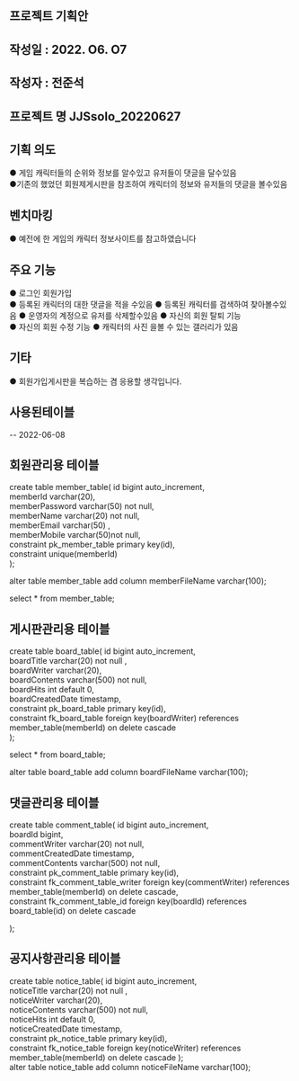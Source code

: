## 프로젝트 기획안
## 작성일 : 2022. O6. O7
## 작성자 : 전준석

## 프로젝트 명 JJSsolo_20220627
## 기획 의도 
● 게임 캐릭터들의 순위와 정보를 알수있고 유저들이 댓글을 달수있음 <br/>
●기존의 했었던 회원제게시판을 참조하여 캐릭터의 정보와 유저들의 댓글을 볼수있음
## 벤치마킹 
●  예전에 한 게임의 캐릭터 정보사이트를 참고하였습니다
## 주요 기능 
● 로그인 회원가입<br/>
● 등록된 캐릭터의 대한 댓글을 적을 수있음
● 등록된 캐릭터를 검색하여 찾아볼수있음
● 운영자의 계정으로 유저를 삭제할수있음 
● 자신의 회원 탈퇴 기능  
● 자신의 회원 수정 기능 
● 캐릭터의 사진 을볼 수 있는 갤러리가 있음

## 기타
● 회원가입게시판을 복습하는 겸 응용할 생각입니다.

## 사용된테이블

-- 2022-06-08
## 회원관리용 테이블
create table member_table(
id bigint auto_increment,<br />
memberId 	varchar(20),<br />
memberPassword varchar(50) not null,<br />
memberName     varchar(20) not null,<br />
memberEmail    varchar(50) ,<br />
memberMobile   varchar(50)not null,<br />
constraint pk_member_table primary key(id),<br />
constraint unique(memberId)  <br />
);

alter table member_table add column memberFileName varchar(100);

select * from member_table;

## 게시판관리용 테이블
create table board_table(
id bigint auto_increment,<br />
boardTitle  varchar(20) not null ,<br />
boardWriter varchar(20),<br />
boardContents varchar(500) not null,<br />
boardHits    int default 0,<br />
boardCreatedDate timestamp,<br />
constraint pk_board_table primary key(id),<br />
constraint fk_board_table foreign key(boardWriter) references member_table(memberId) on delete cascade<br />
);

select * from board_table;

alter table board_table add column boardFileName varchar(100);

## 댓글관리용 테이블
create table comment_table(
id bigint auto_increment,<br />
boardId    bigint,<br />
commentWriter varchar(20) not null,<br />
commentCreatedDate timestamp,<br />
commentContents varchar(500) not null,<br />
constraint pk_comment_table primary key(id),<br />
constraint fk_comment_table_writer foreign key(commentWriter) references member_table(memberId) on delete cascade,<br />
constraint fk_comment_table_id foreign key(boardId) references board_table(id) on delete cascade<br />


);
## 공지사항관리용 테이블
create table notice_table(
id bigint auto_increment, <br />
noticeTitle  varchar(20) not null ,<br />
noticeWriter varchar(20),<br />
noticeContents varchar(500) not null,<br />
noticeHits    int default 0,<br />
noticeCreatedDate timestamp,<br />
constraint pk_notice_table primary key(id),<br />
constraint fk_notice_table foreign key(noticeWriter) references member_table(memberId) on delete cascade
);<br />
alter table notice_table add column noticeFileName varchar(100); <br />